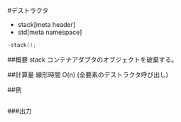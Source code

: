 #デストラクタ
* stack[meta header]
* std[meta namespace]

```cpp
~stack();
```

##概要
stack コンテナアダプタのオブジェクトを破棄する。


##計算量
線形時間 O(n) (全要素のデストラクタ呼び出し)


##例
```cpp
```

###出力
```
```

